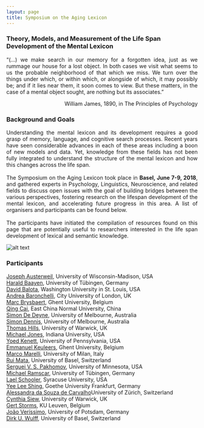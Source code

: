 ```yaml
---
layout: page
title: Symposium on the Aging Lexicon
---
```


<p align="justify">  
	<h3> Theory, Models, and Measurement of the Life Span Development of the Mental Lexicon </h3>
</p>
<p align="justify"> 
	“(...) we make search in our memory for a forgotten idea, just as we rummage our house for a lost object. In both cases we visit what seems to us the probable neighborhood of that which we miss. We turn over the things under which, or within which, or alongside of which, it may possibly be; and if it lies near them, it soon comes to view. But these matters, in the case of a mental object sought, are nothing but its associates.”
</p>
<p align="right"> 
	William James, 1890, in The Principles of Psychology
</p>

### Background and Goals
<p align="justify"> 
	Understanding the mental lexicon and its development requires a good grasp of memory, language, and cognitive search processes. Recent years have seen considerable advances in each of these areas including a boon of new models and data. Yet, knowledge from these fields has not been fully integrated to understand the structure of the mental lexicon and how this changes across the life span.
	<br><br>
	The Symposium on the Aging Lexicon took place in <b>Basel, June 7-9, 2018</b>, and gathered experts in Psychology, Linguistics, Neuroscience, and related fields to discuss open issues with the goal of building bridges between the various perspectives, fostering research on the lifespan development of the mental lexicon, and accelerating future progress in this area. A list of organisers and participants can be found below.
	<br><br>
	The participants have initiated the compilation of resources found on this page that are potentially useful to researchers interested in the life span development of lexical and semantic knowledge.
</p>


![alt text](https://psychologie.unibas.ch/fileadmin/_processed_/7/f/csm_Group_5d17c4269c.jpg?1529921429)

### Participants
<a href="http://psych.wisc.edu/staff/austerweil-joe/" title="Opens external link in new window" target="_blank" class="external-link-new-window">Joseph Austerweil</a>, University of Wisconsin-Madison, USA<br>
<a href="http://www.sfs.uni-tuebingen.de/~hbaayen/index.html" title="Opens external link in new window" target="_blank">Harald Baayen</a>, University of Tübingen, Germany<br>
<a href="https://psychweb.wustl.edu/people/david-balota" title="Opens external link in new window" target="_blank">David Balota</a>, Washington University in St. Louis, USA<br>
<a href="https://sites.google.com/site/andreabaronchelli/" title="Opens external link in new window" target="_blank" class="external-link-new-window">Andrea Baronchelli</a>, City University of London, UK<br>
<a href="http://crr.ugent.be/members/marc-brysbaert" title="Opens external link in new window" target="_blank">Marc Brysbaert</a>, Ghent University, Belgium<br>
<a href="https://research.shanghai.nyu.edu/centers-and-institutes/brain/people/qing-cai" title="Opens external link in new window" target="_blank">Qing Cai</a>, East China Normal University, China<br>
<a href="https://findanexpert.unimelb.edu.au/display/person809203" title="Opens external link in new window" target="_blank">Simon De Deyne</a>, University of Melbourne, Australia<br>
<a href="https://www.findanexpert.unimelb.edu.au/display/person811247" title="Opens external link in new window" target="_blank">Simon Dennis</a>, University of Melbourne, Australia<br>
<a href="https://warwick.ac.uk/fac/sci/psych/people/thills/" title="Opens external link in new window" target="_blank">Thomas Hills</a>, University of Warwick, UK<br>
<a href="http://psych.indiana.edu/faculty/jonesmn.php" title="Opens external link in new window" target="_blank">Michael Jones</a>, Indiana University, USA<br>
<a href="https://yoedkenett.academia.edu" title="Opens external link in new window" target="_blank">Yoed Kenett</a>, University of Pennsylvania, USA<br>
<a href="http://crr.ugent.be/members/emmanuel-keuleers" title="Opens external link in new window" target="_blank">Emmanuel Keuleers</a>, Ghent University, Belgium<br>
<a href="http://www.marcomarelli.net/" title="Opens external link in new window" target="_blank">Marco Marelli</a>, University of Milan, Italy<br>
<a href="https://psychologie.unibas.ch/en/persons/mata-rui/" title="Opens external link in new window" target="_blank">Rui Mata</a>, University of Basel, Switzerland<br>
<a href="https://healthinformatics.umn.edu/bio/ihi-faculty-staff/serguei-pakhomov" title="Opens external link in new window" target="_blank">Serguei V. S. Pakhomov</a>, University of Minnesota, USA<br>
<a href="http://www.sfs.uni-tuebingen.de/~mramscar/index.html" title="Opens external link in new window" target="_blank">Michael Ramscar</a>, University of Tübingen, Germany<br>
<a href="http://asfaculty.syr.edu/pages/psy/schooler-lael.html" title="Opens external link in new window" target="_blank">Lael Schooler</a>, Syracuse University, USA<br>
<a href="http://www.psychologie.uni-frankfurt.de/69824239/005_Prof_-Yee-Lee-Shing" title="Opens external link in new window" target="_blank" class="external-link-new-window">Yee Lee Shing</a>, Goethe University Frankfurt, Germany<br>
<a href="http://www.psychologie.uzh.ch/de/bereiche/nec/allgpsy/Team/Souza.html" title="Opens internal link in current window" target="_blank" class="external-link-new-window">Alessandra da Souza de Carvalho</a>University of Zürich, Switzerland<br>
<a href="https://warwick.ac.uk/fac/sci/psych/people/csiew/" title="Opens external link in new window" target="_blank">Cynthia Siew</a>, University of Warwick, UK<br>
<a href="https://ppw.kuleuven.be/home/english/education/programmes/master-of-psychology-theory-and-research/teaching-staff/00014717" title="Opens external link in new window" target="_blank">Gert Storms</a>, KU Leuven, Belgium<br>
<a href="https://www.uni-potsdam.de/prim/staff/verissimo.html" title="Opens external link in new window" target="_blank">João Veríssimo</a>, University of Potsdam, Germany<br>
<a href="https://psychologie.unibas.ch/en/persons/dirk-wulff/" title="Opens external link in new window" target="_blank">Dirk U. Wulff</a>, University of Basel, Switzerland
